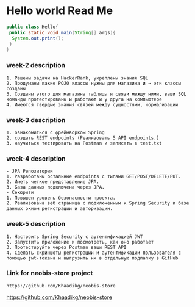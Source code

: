 <h1>Hello world Read Me</h1>

```java
public class Hello{
 public static void main(String[] args){
  System.out.print();
 }
}
```
<h3>week-2 description</h3>

```
1. Решены задачи на HackerRank, укреплены знания SQL
2. Продуманы какие POJO классы нужны для магазина и → эти классы созданы
3. Созданы этого для магазина таблицы и связи между ними, ваши SQL команды протестированы и работают и у друга на компьютере
4. Имеются твердые знания связей между сущностями, нормализации
```
<h3>week-3 description</h3>

```
1. ознакомиться с фреймворком Spring
2. создать REST endpoints (Реализовать 5 API endpoints.)
3. научиться тестировать на Postman и записать в test.txt
```
<h3>week-4 description</h3>

```
- JPA Репозитории
1. Разработаны остальные endpoints c типами GET/POST/DELETE/PUT.
2. Иметь четкое представление JPA.
3. База данных подключена через JPA.
- Секюрити
1. Повышен уровень безопасности проекта.
2. Реализована веб страница с подключенным к Spring Security и базе данных окном регистрации и авторизации.
```
<h3>week-5 description</h3>

```
1. Настроить Spring Security с аутентификацией JWT
2. Запустить приложение и посмотреть, как оно работает
3. Протестируйте через Postman ваши REST API
4. Сделать скриншоты регистрации и аутентификации пользователя с помощью jwt-токена и выгрузить их в отдельную подпапку в GitHub
```
<h3>Link for neobis-store project</h3>

```
https://github.com/Khaadikg/neobis-store
```
<a>https://github.com/Khaadikg/neobis-store</a>

